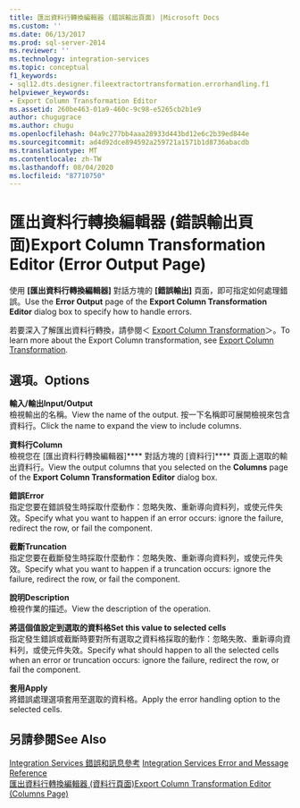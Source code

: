 ```yaml
---
title: 匯出資料行轉換編輯器 (錯誤輸出頁面) |Microsoft Docs
ms.custom: ''
ms.date: 06/13/2017
ms.prod: sql-server-2014
ms.reviewer: ''
ms.technology: integration-services
ms.topic: conceptual
f1_keywords:
- sql12.dts.designer.fileextractortransformation.errorhandling.f1
helpviewer_keywords:
- Export Column Transformation Editor
ms.assetid: 260be463-01a9-460c-9c98-e5265cb2b1e9
author: chugugrace
ms.author: chugu
ms.openlocfilehash: 04a9c277bb4aaa28933d443bd12e6c2b39ed844e
ms.sourcegitcommit: ad4d92dce894592a259721a1571b1d8736abacdb
ms.translationtype: MT
ms.contentlocale: zh-TW
ms.lasthandoff: 08/04/2020
ms.locfileid: "87710750"
---
```

# <a name="export-column-transformation-editor-error-output-page"></a><span data-ttu-id="62557-102">匯出資料行轉換編輯器 (錯誤輸出頁面)</span><span class="sxs-lookup"><span data-stu-id="62557-102">Export Column Transformation Editor (Error Output Page)</span></span>
  <span data-ttu-id="62557-103">使用 **[匯出資料行轉換編輯器]** 對話方塊的 **[錯誤輸出]** 頁面，即可指定如何處理錯誤。</span><span class="sxs-lookup"><span data-stu-id="62557-103">Use the **Error Output** page of the **Export Column Transformation Editor** dialog box to specify how to handle errors.</span></span>  
  
 <span data-ttu-id="62557-104">若要深入了解匯出資料行轉換，請參閱＜ [Export Column Transformation](data-flow/transformations/export-column-transformation.md)＞。</span><span class="sxs-lookup"><span data-stu-id="62557-104">To learn more about the Export Column transformation, see [Export Column Transformation](data-flow/transformations/export-column-transformation.md).</span></span>  
  
## <a name="options"></a><span data-ttu-id="62557-105">選項。</span><span class="sxs-lookup"><span data-stu-id="62557-105">Options</span></span>  
 <span data-ttu-id="62557-106">**輸入/輸出**</span><span class="sxs-lookup"><span data-stu-id="62557-106">**Input/Output**</span></span>  
 <span data-ttu-id="62557-107">檢視輸出的名稱。</span><span class="sxs-lookup"><span data-stu-id="62557-107">View the name of the output.</span></span> <span data-ttu-id="62557-108">按一下名稱即可展開檢視來包含資料行。</span><span class="sxs-lookup"><span data-stu-id="62557-108">Click the name to expand the view to include columns.</span></span>  
  
 <span data-ttu-id="62557-109">**資料行**</span><span class="sxs-lookup"><span data-stu-id="62557-109">**Column**</span></span>  
 <span data-ttu-id="62557-110">檢視您在 [匯出資料行轉換編輯器]\*\*\*\* 對話方塊的 [資料行]\*\*\*\* 頁面上選取的輸出資料行。</span><span class="sxs-lookup"><span data-stu-id="62557-110">View the output columns that you selected on the **Columns** page of the **Export Column Transformation Editor** dialog box.</span></span>  
  
 <span data-ttu-id="62557-111">**錯誤**</span><span class="sxs-lookup"><span data-stu-id="62557-111">**Error**</span></span>  
 <span data-ttu-id="62557-112">指定您要在錯誤發生時採取什麼動作：忽略失敗、重新導向資料列，或使元件失效。</span><span class="sxs-lookup"><span data-stu-id="62557-112">Specify what you want to happen if an error occurs: ignore the failure, redirect the row, or fail the component.</span></span>  
  
 <span data-ttu-id="62557-113">**截斷**</span><span class="sxs-lookup"><span data-stu-id="62557-113">**Truncation**</span></span>  
 <span data-ttu-id="62557-114">指定您要在截斷發生時採取什麼動作：忽略失敗、重新導向資料列，或使元件失效。</span><span class="sxs-lookup"><span data-stu-id="62557-114">Specify what you want to happen if a truncation occurs: ignore the failure, redirect the row, or fail the component.</span></span>  
  
 <span data-ttu-id="62557-115">**說明**</span><span class="sxs-lookup"><span data-stu-id="62557-115">**Description**</span></span>  
 <span data-ttu-id="62557-116">檢視作業的描述。</span><span class="sxs-lookup"><span data-stu-id="62557-116">View the description of the operation.</span></span>  
  
 <span data-ttu-id="62557-117">**將這個值設定到選取的資料格**</span><span class="sxs-lookup"><span data-stu-id="62557-117">**Set this value to selected cells**</span></span>  
 <span data-ttu-id="62557-118">指定發生錯誤或截斷時要對所有選取之資料格採取的動作：忽略失敗、重新導向資料列，或使元件失效。</span><span class="sxs-lookup"><span data-stu-id="62557-118">Specify what should happen to all the selected cells when an error or truncation occurs: ignore the failure, redirect the row, or fail the component.</span></span>  
  
 <span data-ttu-id="62557-119">**套用**</span><span class="sxs-lookup"><span data-stu-id="62557-119">**Apply**</span></span>  
 <span data-ttu-id="62557-120">將錯誤處理選項套用至選取的資料格。</span><span class="sxs-lookup"><span data-stu-id="62557-120">Apply the error handling option to the selected cells.</span></span>  
  
## <a name="see-also"></a><span data-ttu-id="62557-121">另請參閱</span><span class="sxs-lookup"><span data-stu-id="62557-121">See Also</span></span>  
 <span data-ttu-id="62557-122">[Integration Services 錯誤和訊息參考](../../2014/integration-services/integration-services-error-and-message-reference.md) </span><span class="sxs-lookup"><span data-stu-id="62557-122">[Integration Services Error and Message Reference](../../2014/integration-services/integration-services-error-and-message-reference.md) </span></span>  
 [<span data-ttu-id="62557-123">匯出資料行轉換編輯器 &#40;資料行頁面&#41;</span><span class="sxs-lookup"><span data-stu-id="62557-123">Export Column Transformation Editor &#40;Columns Page&#41;</span></span>](../../2014/integration-services/export-column-transformation-editor-columns-page.md)  
  
  
